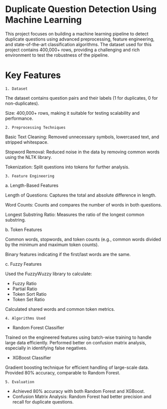 # Duplicate Question Detection Using Machine Learning

This project focuses on building a machine learning pipeline to detect duplicate questions using advanced preprocessing, feature engineering, and state-of-the-art classification algorithms. The dataset used for this project contains 400,000+ rows, providing a challenging and rich environment to test the robustness of the pipeline.

# Key Features
`1. Dataset`

The dataset contains question pairs and their labels (1 for duplicates, 0 for non-duplicates).

Size: 400,000+ rows, making it suitable for testing scalability and performance.

`2. Preprocessing Techniques`

Basic Text Cleaning:
Removed unnecessary symbols, lowercased text, and stripped whitespace.

Stopword Removal:
Reduced noise in the data by removing common words using the NLTK library.

Tokenization:
Split questions into tokens for further analysis.


`3. Feature Engineering`

a. Length-Based Features

Length of Questions: Captures the total and absolute difference in length.

Word Counts: Counts and compares the number of words in both questions.

Longest Substring Ratio: Measures the ratio of the longest common substring.


b. Token Features

Common words, stopwords, and token counts (e.g., common words divided by the minimum and maximum token counts).

Binary features indicating if the first/last words are the same.


c. Fuzzy Features

Used the FuzzyWuzzy library to calculate:
- Fuzzy Ratio
- Partial Ratio
- Token Sort Ratio
- Token Set Ratio
  
Calculated shared words and common token metrics.

`4. Algorithms Used`

- Random Forest Classifier
  
Trained on the engineered features using batch-wise training to handle large data efficiently.
Performed better on confusion matrix analysis, especially in identifying false negatives.

- XGBoost Classifier
  
Gradient boosting technique for efficient handling of large-scale data.
Provided 80% accuracy, comparable to Random Forest.

`5. Evaluation`
- Achieved 80% accuracy with both Random Forest and XGBoost.
- Confusion Matrix Analysis:
Random Forest had better precision and recall for duplicate questions.
